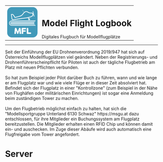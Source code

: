 <div align="center">
    <table border="0">
        <tr>
            <td>
                <img src="./terminal/_resources/images/Logo.svg" width="100">
            </td>
            <td>
                <h1>Model Flight Logbook</h1>
                Digitales Flugbuch für Modellflugplätze
            </td>
        </tr>
    </table>
</div>
<p>
    <hr/>
    Seit der Einführung der EU Drohnenverordnung 2019/947 hat sich auf Österreichs Modellflugplätzen viel geändert. Neben der Registrierungs- und Drohnenführerscheinpflicht für Piloten ist auch der tägliche Flugbetrieb am Platz mit neuen Pflichten verbunden.<br/><br/>
    So hat zum Beispiel jeder Pilot darüber Buch zu führen, wann und wie lange er am Flugplatz war und wie viele Flüge er in dieser Zeit absolviert hat. Befindet sich der Flugplatz in einer "Kontrollzone" (zum Beispiel in der Nähe von Flughäfen oder militärischen Einrichtungen) ist sogar eine Anmeldung beim zuständigen Tower zu machen.<br><br/>
    Um den Flugbetrieb möglichst einfach zu halten, hat sich die "Modellsportgruppe Unterland 6130 Schwaz" https://msgu.at dazu entschlossen, für ihre Mitglieder ein Buchungssystem am Flugplatz bereitzustellen. Die Mitglieder erhalten einen RFID Chip und können damit ein- und auschecken. Im Zuge dieser Abäufe wird auch automatisch eine Flugfreigabe vom Tower angefordert.
</p>

# Server
